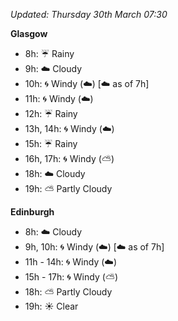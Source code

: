 *Updated: Thursday 30th March 07:30*

**Glasgow**

* 8h: :umbrella: Rainy
* 9h: :cloud: Cloudy
* 10h: :cyclone: Windy (:cloud:) [:cloud: as of 7h]
* 11h: :cyclone: Windy (:cloud:)
* 12h: :umbrella: Rainy
* 13h, 14h: :cyclone: Windy (:cloud:)
* 15h: :umbrella: Rainy
* 16h, 17h: :cyclone: Windy (:partly_sunny:)
* 18h: :cloud: Cloudy
* 19h: :partly_sunny: Partly Cloudy

**Edinburgh**

* 8h: :cloud: Cloudy
* 9h, 10h: :cyclone: Windy (:cloud:) [:cloud: as of 7h]
* 11h - 14h: :cyclone: Windy (:cloud:)
* 15h - 17h: :cyclone: Windy (:partly_sunny:)
* 18h: :partly_sunny: Partly Cloudy
* 19h: :sunny: Clear
